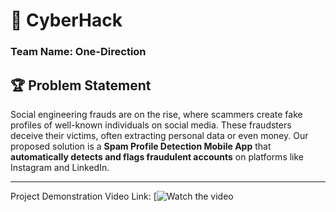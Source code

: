 # 🚀 CyberHack  
### **Team Name:** One-Direction  

## 🏆 Problem Statement  
Social engineering frauds are on the rise, where scammers create fake profiles of well-known individuals on social media. These fraudsters deceive their victims, often extracting personal data or even money. Our proposed solution is a **Spam Profile Detection Mobile App** that **automatically detects and flags fraudulent accounts** on platforms like Instagram and LinkedIn.  

---

Project Demonstration Video Link: 
[![Watch the video](https://drive.google.com/file/d/1aUeA8PAD6fN4kQbibNzSDWWsyZYhBdng/view?usp=sharing)
